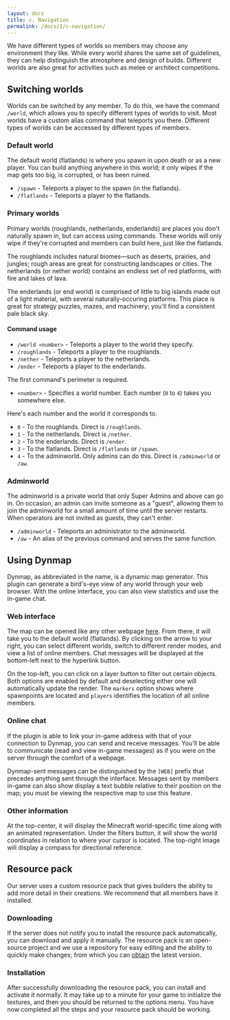 ```yaml
---
layout: docs
title: c. Navigation
permalink: /docs/1/c-navigation/
---
```

We have different types of worlds so members may choose any environment they like.
While every world shares the same set of guidelines, they can help distinguish the atmosphere and design of builds.
Different worlds are also great for activities such as melee or architect competitions.

## Switching worlds
Worlds can be switched by any member.
To do this, we have the command `/world`, which allows you to specify different types of worlds to visit.
Most worlds have a custom alias command that teleports you there. Different types of worlds can be accessed by different types of members.

### Default world
The default world (flatlands) is where you spawn in upon death or as a new player.
You can build anything anywhere in this world; it only wipes if the map gets too big, is corrupted, or has been ruined.
 * `/spawn` - Teleports a player to the spawn (in the flatlands).
 * `/flatlands` - Teleports a player to the flatlands.

### Primary worlds
Primary worlds (roughlands, netherlands, enderlands) are places you don't naturally spawn in, but can access using commands.
These worlds will only wipe if they're corrupted and members can build here, just like the flatlands.

The roughlands includes natural biomes—such as deserts, prairies, and jungles; rough areas are great for constructing landscapes or cities.
The netherlands (or nether world) contains an endless set of red platforms, with fire and lakes of lava.

The enderlands (or end world) is comprised of little to big islands made out of a light material, with several naturally-occuring platforms.
This place is great for strategy puzzles, mazes, and machinery; you'll find a consistent pale black sky.

#### Command usage
 * `/world <number>` - Teleports a player to the world they specify.
 * `/roughlands` - Teleports a player to the roughlands.
 * `/nether` - Teleports a player to the netherlands.
 * `/ender` - Teleports a player to the enderlands.
 
The first command's perimeter is required.
 * `<number>` - Specifies a world number. Each number (`0` to `4`) takes you somewhere else.

Here's each number and the world it corresponds to.
 * `0` - To the roughlands. Direct is `/roughlands`.
 * `1` - To the netherlands. Direct is `/nether`.
 * `2` - To the enderlands. Direct is `/ender`.
 * `3` - To the flatlands. Direct is `/flatlands` or `/spawn`.
 * `4` - To the adminworld. Only admins can do this. Direct is `/adminworld` or `/aw`.

### Adminworld
The adminworld is a private world that only Super Admins and above can go in.
On occasion, an admin can invite someone as a "guest", allowing them to join the adminworld for a small amount of time until the server restarts.
When operators are not invited as guests, they can't enter.

 * `/adminworld` - Teleports an administrator to the adminworld.
 * `/aw` - An alias of the previous command and serves the same function.

## Using Dynmap
Dynmap, as abbreviated in the name, is a dynamic map generator.
This plugin can generate a bird's-eye view of any world through your web browser.
With the online interface, you can also view statistics and use the in-game chat.

### Web interface
The map can be opened like any other webpage [here](http://b.shadow.ga:26589).
From there, it will take you to the default world (flatlands).
By clicking on the arrow to your right, you can select different worlds, switch to different render modes, and view a list of online members.
Chat messages will be displayed at the bottom-left next to the hyperlink button.

On the top-left, you can click on a layer button to filter out certain objects.
Both options are enabled by default and deselecting either one will automatically update the render.
The `markers` option shows where spawnpoints are located and `players` identifies the location of all online members.

### Online chat
If the plugin is able to link your in-game address with that of your connection to Dynmap, you can send and receive messages.
You'll be able to communicate (read and view in-game messages) as if you were on the server through the comfort of a webpage.

Dynmap-sent messages can be distinguished by the `[WEB]` prefix that precedes anything sent through the interface.
Messages sent by members in-game can also show display a text bubble relative to their position on the map; you must be viewing the respective map to use this feature.

### Other information
At the top-center, it will display the Minecraft world-specific time along with an animated representation.
Under the filters button, it will show the world coordinates in relation to where your cursor is located.
The top-right image will display a compass for directional reference.

## Resource pack
Our server uses a custom resource pack that gives builders the ability to add more detail in their creations.
We recommend that all members have it installed.

### Downloading
If the server does not notify you to install the resource pack automatically, you can download and apply it manually.
The resource pack is an open-source project and we use a repository for easy editing and the ability to quickly make changes; from which you can [obtain](https://github.com/shadowga/resourcepack/archive/master.zip) the latest version.

### Installation
After successfully downloading the resource pack, you can install and activate it normally.
It may take up to a minute for your game to initialize the textures, and then you should be returned to the options menu.
You have now completed all the steps and your resource pack should be working.
